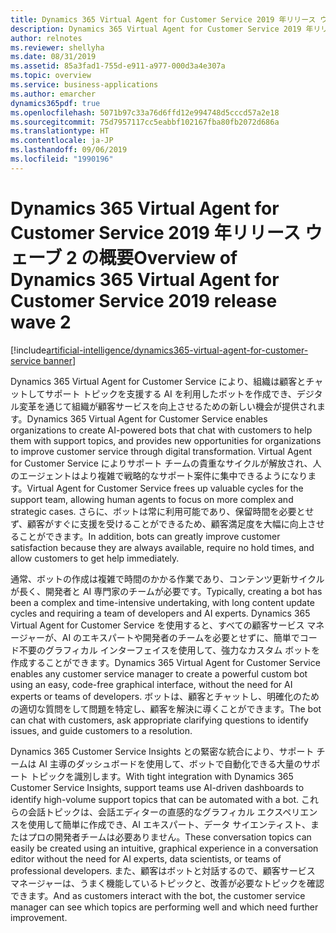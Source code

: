 ```yaml
---
title: Dynamics 365 Virtual Agent for Customer Service 2019 年リリース ウェーブ 2 の概要
description: Dynamics 365 Virtual Agent for Customer Service 2019 年リリース ウェーブ 2 の概要
author: relnotes
ms.reviewer: shellyha
ms.date: 08/31/2019
ms.assetid: 85a3fad1-755d-e911-a977-000d3a4e307a
ms.topic: overview
ms.service: business-applications
ms.author: emarcher
dynamics365pdf: true
ms.openlocfilehash: 5071b97c33a76d6ffd12e994748d5cccd57a2e18
ms.sourcegitcommit: 75d7957117cc5eabbf102167fba80fb2072d686a
ms.translationtype: HT
ms.contentlocale: ja-JP
ms.lasthandoff: 09/06/2019
ms.locfileid: "1990196"
---
```

# <a name="overview-of-dynamics-365-virtual-agent-for-customer-service-2019-release-wave-2"></a><span data-ttu-id="9003c-103">Dynamics 365 Virtual Agent for Customer Service 2019 年リリース ウェーブ 2 の概要</span><span class="sxs-lookup"><span data-stu-id="9003c-103">Overview of Dynamics 365 Virtual Agent for Customer Service 2019 release wave 2</span></span>
[!include[artificial-intelligence/dynamics365-virtual-agent-for-customer-service banner](../includes/artificial-intelligence/dynamics365-virtual-agent-for-customer-service.md)]

<!--overview start-->
<span data-ttu-id="9003c-104">Dynamics 365 Virtual Agent for Customer Service により、組織は顧客とチャットしてサポート トピックを支援する AI を利用したボットを作成でき、デジタル変革を通じて組織が顧客サービスを向上させるための新しい機会が提供されます。</span><span class="sxs-lookup"><span data-stu-id="9003c-104">Dynamics 365 Virtual Agent for Customer Service enables organizations to create AI-powered bots that chat with customers to help them with support topics, and provides new opportunities for organizations to improve customer service through digital transformation.</span></span> <span data-ttu-id="9003c-105">Virtual Agent for Customer Service によりサポート チームの貴重なサイクルが解放され、人のエージェントはより複雑で戦略的なサポート案件に集中できるようになります。</span><span class="sxs-lookup"><span data-stu-id="9003c-105">Virtual Agent for Customer Service frees up valuable cycles for the support team, allowing human agents to focus on more complex and strategic cases.</span></span> <span data-ttu-id="9003c-106">さらに、ボットは常に利用可能であり、保留時間を必要とせず、顧客がすぐに支援を受けることができるため、顧客満足度を大幅に向上させることができます。</span><span class="sxs-lookup"><span data-stu-id="9003c-106">In addition, bots can greatly improve customer satisfaction because they are always available, require no hold times, and allow customers to get help immediately.</span></span>

<span data-ttu-id="9003c-107">通常、ボットの作成は複雑で時間のかかる作業であり、コンテンツ更新サイクルが長く、開発者と AI 専門家のチームが必要です。</span><span class="sxs-lookup"><span data-stu-id="9003c-107">Typically, creating a bot has been a complex and time-intensive undertaking, with long content update cycles and requiring a team of developers and AI experts.</span></span>  <span data-ttu-id="9003c-108">Dynamics 365 Virtual Agent for Customer Service を使用すると、すべての顧客サービス マネージャーが、AI のエキスパートや開発者のチームを必要とせずに、簡単でコード不要のグラフィカル インターフェイスを使用して、強力なカスタム ボットを作成することができます。</span><span class="sxs-lookup"><span data-stu-id="9003c-108">Dynamics 365 Virtual Agent for Customer Service enables any customer service manager to create a powerful custom bot using an easy, code-free graphical interface, without the need for AI experts or teams of developers.</span></span> <span data-ttu-id="9003c-109">ボットは、顧客とチャットし、明確化のための適切な質問をして問題を特定し、顧客を解決に導くことができます。</span><span class="sxs-lookup"><span data-stu-id="9003c-109">The bot can chat with customers, ask appropriate clarifying questions to identify issues, and guide customers to a resolution.</span></span>

<span data-ttu-id="9003c-110">Dynamics 365 Customer Service Insights との緊密な統合により、サポート チームは AI 主導のダッシュボードを使用して、ボットで自動化できる大量のサポート トピックを識別します。</span><span class="sxs-lookup"><span data-stu-id="9003c-110">With tight integration with Dynamics 365 Customer Service Insights, support teams use AI-driven dashboards to identify high-volume support topics that can be automated with a bot.</span></span> <span data-ttu-id="9003c-111">これらの会話トピックは、会話エディターの直感的なグラフィカル エクスペリエンスを使用して簡単に作成でき、AI エキスパート、データ サイエンティスト、またはプロの開発者チームは必要ありません。</span><span class="sxs-lookup"><span data-stu-id="9003c-111">These conversation topics can easily be created using an intuitive, graphical experience in a conversation editor without the need for AI experts, data scientists, or teams of professional developers.</span></span> <span data-ttu-id="9003c-112">また、顧客はボットと対話するので、顧客サービス マネージャーは、うまく機能しているトピックと、改善が必要なトピックを確認できます。</span><span class="sxs-lookup"><span data-stu-id="9003c-112">And as customers interact with the bot, the customer service manager can see which topics are performing well and which need further improvement.</span></span>
<!--overview end-->